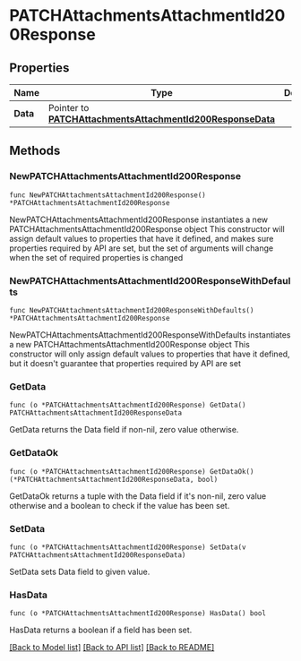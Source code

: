 # PATCHAttachmentsAttachmentId200Response

## Properties

Name | Type | Description | Notes
------------ | ------------- | ------------- | -------------
**Data** | Pointer to [**PATCHAttachmentsAttachmentId200ResponseData**](PATCHAttachmentsAttachmentId200ResponseData.md) |  | [optional] 

## Methods

### NewPATCHAttachmentsAttachmentId200Response

`func NewPATCHAttachmentsAttachmentId200Response() *PATCHAttachmentsAttachmentId200Response`

NewPATCHAttachmentsAttachmentId200Response instantiates a new PATCHAttachmentsAttachmentId200Response object
This constructor will assign default values to properties that have it defined,
and makes sure properties required by API are set, but the set of arguments
will change when the set of required properties is changed

### NewPATCHAttachmentsAttachmentId200ResponseWithDefaults

`func NewPATCHAttachmentsAttachmentId200ResponseWithDefaults() *PATCHAttachmentsAttachmentId200Response`

NewPATCHAttachmentsAttachmentId200ResponseWithDefaults instantiates a new PATCHAttachmentsAttachmentId200Response object
This constructor will only assign default values to properties that have it defined,
but it doesn't guarantee that properties required by API are set

### GetData

`func (o *PATCHAttachmentsAttachmentId200Response) GetData() PATCHAttachmentsAttachmentId200ResponseData`

GetData returns the Data field if non-nil, zero value otherwise.

### GetDataOk

`func (o *PATCHAttachmentsAttachmentId200Response) GetDataOk() (*PATCHAttachmentsAttachmentId200ResponseData, bool)`

GetDataOk returns a tuple with the Data field if it's non-nil, zero value otherwise
and a boolean to check if the value has been set.

### SetData

`func (o *PATCHAttachmentsAttachmentId200Response) SetData(v PATCHAttachmentsAttachmentId200ResponseData)`

SetData sets Data field to given value.

### HasData

`func (o *PATCHAttachmentsAttachmentId200Response) HasData() bool`

HasData returns a boolean if a field has been set.


[[Back to Model list]](../README.md#documentation-for-models) [[Back to API list]](../README.md#documentation-for-api-endpoints) [[Back to README]](../README.md)


